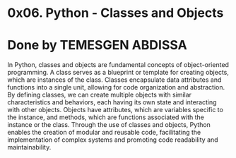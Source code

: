 # 0x06. Python - Classes and Objects
# Done by TEMESGEN ABDISSA 
In Python, classes and objects are fundamental concepts of object-oriented programming. A class serves as a blueprint or template for creating objects, which are instances of the class. Classes encapsulate data attributes and functions into a single unit, allowing for code organization and abstraction. By defining classes, we can create multiple objects with similar characteristics and behaviors, each having its own state and interacting with other objects. Objects have attributes, which are variables specific to the instance, and methods, which are functions associated with the instance or the class. Through the use of classes and objects, Python enables the creation of modular and reusable code, facilitating the implementation of complex systems and promoting code readability and maintainability.
